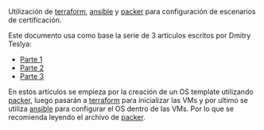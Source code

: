 Utilización de [terraform](terraform.md), [ansible](ansible.md) y [packer](packer.md) para configuración de escenarios de certificación.

Este documento usa como base la serie de 3 artículos escritos por Dmitry Teslya:
- [Parte 1](https://dteslya.engineer/blog/2018/12/20/automate-windows-vm-creation-and-configuration-in-vsphere-using-packer-terraform-and-ansible-part-1-of-3/)
- [Parte 2](https://dteslya.engineer/blog/2019/01/21/automate-windows-vm-creation-and-configuration-in-vsphere-using-packer-terraform-and-ansible-part-2-of-3/)
- [Parte 3](https://dteslya.engineer/blog/2019/02/19/automate-windows-vm-creation-and-configuration-in-vsphere-using-packer-terraform-and-ansible-part-3-of-3/)

En estos artículos se empieza por la creación de un OS template utilizando [packer](packer.md), luego pasarán a [terraform](terraform.md) para inicializar las VMs y por ultimo se utiliza [ansible](ansible.md) para configurar el OS dentro de las VMs.
Por lo que se recomienda leyendo el archivo de [packer](packer.md).
